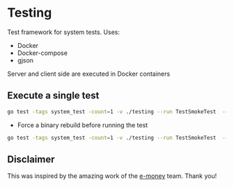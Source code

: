 # Testing

Test framework for system tests. Uses:

* Docker
* Docker-compose
* gjson

Server and client side are executed in Docker containers

## Execute a single test

```sh
go test -tags system_test -count=1 -v ./testing --run TestSmokeTest  --verbose
```

* Force a binary rebuild before running the test

```sh
go test -tags system_test -count=1 -v ./testing --run TestSmokeTest  --verbose -rebuild
```

## Disclaimer

This was inspired by the amazing work of the [e-money](https://github.com/e-money) team. Thank you!